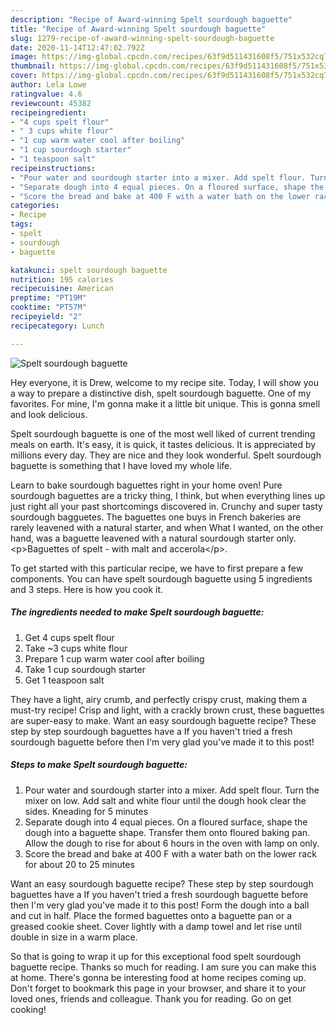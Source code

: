 ```yaml
---
description: "Recipe of Award-winning Spelt sourdough baguette"
title: "Recipe of Award-winning Spelt sourdough baguette"
slug: 1279-recipe-of-award-winning-spelt-sourdough-baguette
date: 2020-11-14T12:47:02.792Z
image: https://img-global.cpcdn.com/recipes/63f9d511431608f5/751x532cq70/spelt-sourdough-baguette-recipe-main-photo.jpg
thumbnail: https://img-global.cpcdn.com/recipes/63f9d511431608f5/751x532cq70/spelt-sourdough-baguette-recipe-main-photo.jpg
cover: https://img-global.cpcdn.com/recipes/63f9d511431608f5/751x532cq70/spelt-sourdough-baguette-recipe-main-photo.jpg
author: Lela Lowe
ratingvalue: 4.6
reviewcount: 45382
recipeingredient:
- "4 cups spelt flour"
- " 3 cups white flour"
- "1 cup warm water cool after boiling"
- "1 cup sourdough starter"
- "1 teaspoon salt"
recipeinstructions:
- "Pour water and sourdough starter into a mixer. Add spelt flour. Turn the mixer on low. Add salt and white flour until the dough hook clear the sides. Kneading for 5 minutes"
- "Separate dough into 4 equal pieces. On a floured surface, shape the dough into a baguette shape. Transfer them onto floured baking pan. Allow the dough to rise for about 6 hours in the oven with lamp on only."
- "Score the bread and bake at 400 F with a water bath on the lower rack for about 20 to 25 minutes"
categories:
- Recipe
tags:
- spelt
- sourdough
- baguette

katakunci: spelt sourdough baguette 
nutrition: 195 calories
recipecuisine: American
preptime: "PT19M"
cooktime: "PT57M"
recipeyield: "2"
recipecategory: Lunch

---
```



![Spelt sourdough baguette](https://img-global.cpcdn.com/recipes/63f9d511431608f5/751x532cq70/spelt-sourdough-baguette-recipe-main-photo.jpg)

Hey everyone, it is Drew, welcome to my recipe site. Today, I will show you a way to prepare a distinctive dish, spelt sourdough baguette. One of my favorites. For mine, I'm gonna make it a little bit unique. This is gonna smell and look delicious.

Spelt sourdough baguette is one of the most well liked of current trending meals on earth. It's easy, it is quick, it tastes delicious. It is appreciated by millions every day. They are nice and they look wonderful. Spelt sourdough baguette is something that I have loved my whole life.

Learn to bake sourdough baguettes right in your home oven! Pure sourdough baguettes are a tricky thing, I think, but when everything lines up just right all your past shortcomings discovered in. Crunchy and super tasty sourdough bagguetes. The baguettes one buys in French bakeries are rarely leavened with a natural starter, and when What I wanted, on the other hand, was a baguette leavened with a natural sourdough starter only. &lt;p&gt;Baguettes of spelt - with malt and accerola&lt;/p&gt;.


To get started with this particular recipe, we have to first prepare a few components. You can have spelt sourdough baguette using 5 ingredients and 3 steps. Here is how you cook it.

<!--inarticleads1-->

##### The ingredients needed to make Spelt sourdough baguette:

1. Get 4 cups spelt flour
1. Take  ~3 cups white flour
1. Prepare 1 cup warm water cool after boiling
1. Take 1 cup sourdough starter
1. Get 1 teaspoon salt


They have a light, airy crumb, and perfectly crispy crust, making them a must-try recipe! Crisp and light, with a crackly brown crust, these baguettes are super-easy to make. Want an easy sourdough baguette recipe? These step by step sourdough baguettes have a If you haven&#39;t tried a fresh sourdough baguette before then I&#39;m very glad you&#39;ve made it to this post! 

<!--inarticleads2-->

##### Steps to make Spelt sourdough baguette:

1. Pour water and sourdough starter into a mixer. Add spelt flour. Turn the mixer on low. Add salt and white flour until the dough hook clear the sides. Kneading for 5 minutes
1. Separate dough into 4 equal pieces. On a floured surface, shape the dough into a baguette shape. Transfer them onto floured baking pan. Allow the dough to rise for about 6 hours in the oven with lamp on only.
1. Score the bread and bake at 400 F with a water bath on the lower rack for about 20 to 25 minutes


Want an easy sourdough baguette recipe? These step by step sourdough baguettes have a If you haven&#39;t tried a fresh sourdough baguette before then I&#39;m very glad you&#39;ve made it to this post! Form the dough into a ball and cut in half. Place the formed baguettes onto a baguette pan or a greased cookie sheet. Cover lightly with a damp towel and let rise until double in size in a warm place. 

So that is going to wrap it up for this exceptional food spelt sourdough baguette recipe. Thanks so much for reading. I am sure you can make this at home. There's gonna be interesting food at home recipes coming up. Don't forget to bookmark this page in your browser, and share it to your loved ones, friends and colleague. Thank you for reading. Go on get cooking!
